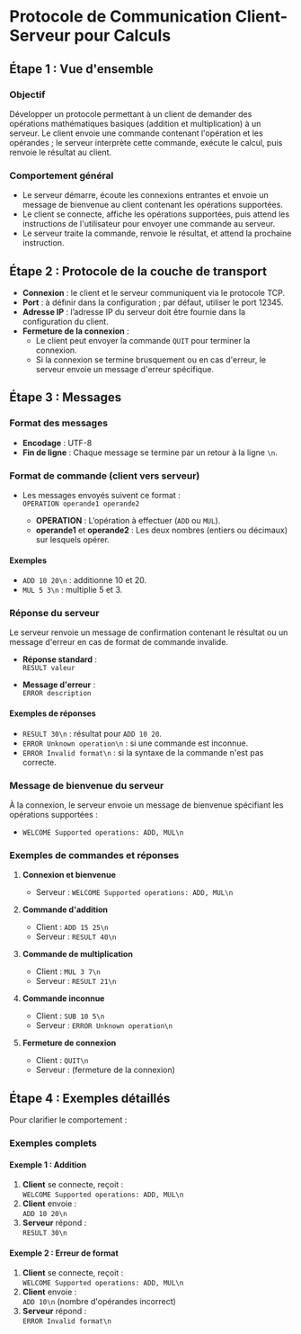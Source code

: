 # Protocole de Communication Client-Serveur pour Calculs

## Étape 1 : Vue d'ensemble

### Objectif
Développer un protocole permettant à un client de demander des opérations mathématiques basiques (addition et multiplication) à un serveur. Le client envoie une commande contenant l'opération et les opérandes ; le serveur interprète cette commande, exécute le calcul, puis renvoie le résultat au client.

### Comportement général
- Le serveur démarre, écoute les connexions entrantes et envoie un message de bienvenue au client contenant les opérations supportées.
- Le client se connecte, affiche les opérations supportées, puis attend les instructions de l'utilisateur pour envoyer une commande au serveur.
- Le serveur traite la commande, renvoie le résultat, et attend la prochaine instruction.

## Étape 2 : Protocole de la couche de transport

- **Connexion** : le client et le serveur communiquent via le protocole TCP.
- **Port** : à définir dans la configuration ; par défaut, utiliser le port 12345.
- **Adresse IP** : l’adresse IP du serveur doit être fournie dans la configuration du client.
- **Fermeture de la connexion** :
  - Le client peut envoyer la commande `QUIT` pour terminer la connexion.
  - Si la connexion se termine brusquement ou en cas d'erreur, le serveur envoie un message d'erreur spécifique.

## Étape 3 : Messages

### Format des messages
- **Encodage** : UTF-8
- **Fin de ligne** : Chaque message se termine par un retour à la ligne `\n`.

### Format de commande (client vers serveur)
- Les messages envoyés suivent ce format :  
  `OPERATION operande1 operande2`
  
  - **OPERATION** : L’opération à effectuer (`ADD` ou `MUL`).
  - **operande1** et **operande2** : Les deux nombres (entiers ou décimaux) sur lesquels opérer.

#### Exemples
- `ADD 10 20\n` : additionne 10 et 20.
- `MUL 5 3\n` : multiplie 5 et 3.

### Réponse du serveur
Le serveur renvoie un message de confirmation contenant le résultat ou un message d'erreur en cas de format de commande invalide.

- **Réponse standard** :  
  `RESULT valeur`
  
- **Message d'erreur** :  
  `ERROR description`

#### Exemples de réponses
- `RESULT 30\n` : résultat pour `ADD 10 20`.
- `ERROR Unknown operation\n` : si une commande est inconnue.
- `ERROR Invalid format\n` : si la syntaxe de la commande n'est pas correcte.

### Message de bienvenue du serveur
À la connexion, le serveur envoie un message de bienvenue spécifiant les opérations supportées :
  - `WELCOME Supported operations: ADD, MUL\n`

### Exemples de commandes et réponses
1. **Connexion et bienvenue**
   - Serveur : `WELCOME Supported operations: ADD, MUL\n`
  
2. **Commande d'addition**
   - Client : `ADD 15 25\n`
   - Serveur : `RESULT 40\n`

3. **Commande de multiplication**
   - Client : `MUL 3 7\n`
   - Serveur : `RESULT 21\n`

4. **Commande inconnue**
   - Client : `SUB 10 5\n`
   - Serveur : `ERROR Unknown operation\n`

5. **Fermeture de connexion**
   - Client : `QUIT\n`
   - Serveur : (fermeture de la connexion)

## Étape 4 : Exemples détaillés

Pour clarifier le comportement :

### Exemples complets

#### Exemple 1 : Addition
1. **Client** se connecte, reçoit :  
   `WELCOME Supported operations: ADD, MUL\n`
2. **Client** envoie :  
   `ADD 10 20\n`
3. **Serveur** répond :  
   `RESULT 30\n`

#### Exemple 2 : Erreur de format
1. **Client** se connecte, reçoit :  
   `WELCOME Supported operations: ADD, MUL\n`
2. **Client** envoie :  
   `ADD 10\n`  (nombre d'opérandes incorrect)
3. **Serveur** répond :  
   `ERROR Invalid format\n`
